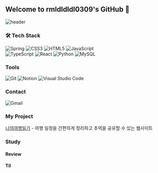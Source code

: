 ## Welcome to rmldldldl0309's GitHub 👋

![header](https://capsule-render.vercel.app/api?type=rect&color=#4168el&height=300&section=header&text=capsule%20render&fontSize=90)

### 🛠 Tech Stack
![Spring](https://img.shields.io/badge/spring-%236DB33F.svg?style=for-the-badge&logo=spring&logoColor=white)
![CSS3](https://img.shields.io/badge/css3-%231572B6.svg?style=for-the-badge&logo=css3&logoColor=white)
![HTML5](https://img.shields.io/badge/html5-%23E34F26.svg?style=for-the-badge&logo=html5&logoColor=white)
![JavaScript](https://img.shields.io/badge/javascript-%23323330.svg?style=for-the-badge&logo=javascript&logoColor=%23F7DF1E)
<br/>
![TypeScript](https://img.shields.io/badge/typescript-%23007ACC.svg?style=for-the-badge&logo=typescript&logoColor=white)
![React](https://img.shields.io/badge/react-%2320232a.svg?style=for-the-badge&logo=react&logoColor=%2361DAFB)
![Python](https://img.shields.io/badge/python-3670A0?style=for-the-badge&logo=python&logoColor=ffdd54)
![MySQL](https://img.shields.io/badge/mysql-4479A1.svg?style=for-the-badge&logo=mysql&logoColor=white)

### Tools
![Git](https://img.shields.io/badge/git-%23F05033.svg?style=for-the-badge&logo=git&logoColor=white)
![Notion](https://img.shields.io/badge/Notion-%23000000.svg?style=for-the-badge&logo=notion&logoColor=white)
![Visual Studio Code](https://img.shields.io/badge/Visual%20Studio%20Code-0078d7.svg?style=for-the-badge&logo=visual-studio-code&logoColor=white)

### Contact
![Gmail](https://img.shields.io/badge/kimsangheon0309@gmail.com-D14836?style=for-the-badge&logo=gmail&logoColor=white)

### My Project
[나의여행일기](https://classic-coaster-e95.notion.site/e004e0cde0e54b819a259e91e8b33860?pvs=4) - 여행 일정을 간편하게 정리하고 추억을 공유할 수 있는 웹사이트
### Study
#### Review
#### Til


